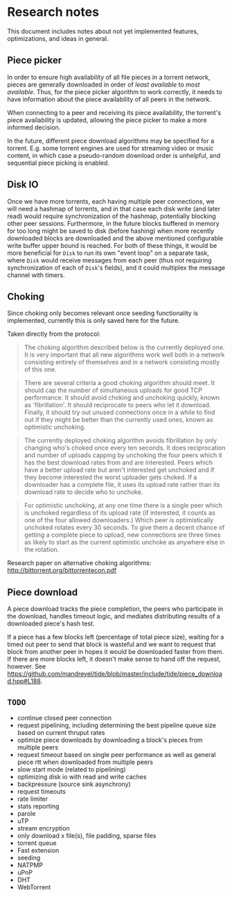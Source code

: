 # Research notes

This document includes notes about not yet implemented features, optimizations,
and ideas in general.

## Piece picker

In order to ensure high availability of all file pieces in a torrent network,
pieces are generally downloaded in order of _least available_ to _most
available_. Thus, for the piece picker algorithm to work correctly, it needs to
have information about the piece availability of all peers in the network.

When connecting to a peer and receiving its piece availability, the torrent's
piece availability is updated, allowing the piece picker to make a more informed
decision.

In the future, different piece download algorithms may be specified for a
torrent. E.g. some torrent engines are used for streaming video or music
content, in which case a pseudo-random download order is unhelpful, and
sequential piece picking is enabled.

## Disk IO

Once we have more torrents, each having multiple peer connections, we will need
a hashmap of torrents, and in that case each disk write (and later read) would
require synchronization of the hashmap, potentially blocking other peer
sessions.  Furthermore, in the future blocks buffered in memory for too long
might be saved to disk (before hashing) when more recently downloaded blocks are
downloaded and the above mentioned configurable write buffer upper bound is
reached. For both of these things, it would be more beneficial for `Disk` to run
its own "event loop" on a separate task, where `Disk` would receive messages
from each peer (thus not requiring synchronization of each of `Disk`'s fields),
and it could multiplex the message channel with timers.


## Choking

Since choking only becomes relevant once seeding functionality is implemented,
currently this is only saved here for the future.

Taken directly  from the protocol:

> The choking algorithm described below is the currently deployed one. It is very
> important that all new algorithms work well both in a network consisting
> entirely of themselves and in a network consisting mostly of this one.

> There are several criteria a good choking algorithm should meet. It should cap
> the number of simultaneous uploads for good TCP performance. It should avoid
> choking and unchoking quickly, known as 'fibrillation'. It should reciprocate to
> peers who let it download. Finally, it should try out unused connections once in
> a while to find out if they might be better than the currently used ones, known
> as optimistic unchoking.

> The currently deployed choking algorithm avoids fibrillation by only changing
> who's choked once every ten seconds. It does reciprocation and number of uploads
> capping by unchoking the four peers which it has the best download rates from
> and are interested. Peers which have a better upload rate but aren't interested
> get unchoked and if they become interested the worst uploader gets choked. If a
> downloader has a complete file, it uses its upload rate rather than its download
> rate to decide who to unchoke.

> For optimistic unchoking, at any one time there is a single peer which is
> unchoked regardless of its upload rate (if interested, it counts as one of the
> four allowed downloaders.) Which peer is optimistically unchoked rotates every
> 30 seconds. To give them a decent chance of getting a complete piece to upload,
> new connections are three times as likely to start as the current optimistic
> unchoke as anywhere else in the rotation.

Research paper on alternative choking algorithms:
http://bittorrent.org/bittorrentecon.pdf


## Piece download

A piece download tracks the piece completion, the peers who participate in the
  download, handles timeout logic, and mediates distributing results of a
  downloaded piece's hash test.

If a piece has a few blocks left (percentage of total piece size), waiting for
a timed out peer to send that block is wasteful and we want to request that
block from another peer in hopes it would be downloaded faster from them. If
there are more blocks left, it doesn't make sense to hand off the request,
however. See
https://github.com/mandreyel/tide/blob/master/include/tide/piece_download.hpp#L188.



## `TODO`

- continue closed peer connection
- request pipelining, including determining the best pipeline queue size based
  on current thruput rates
- optimize piece downloads by downloading a block's pieces from multiple peers
- request timeout based on single peer performance as well as general piece rtt
  when downloaded from multiple peers
- slow start mode (related to pipelining)
- optimizing disk io with read and write caches
- backpressure (source sink asynchrony)
- request timeouts
- rate limiter
- stats reporting
- parole
- uTP
- stream encryption
- only download x file(s), file padding, sparse files
- torrent queue
- Fast extension
- seeding
- NATPMP
- uPnP
- DHT
- WebTorrent
